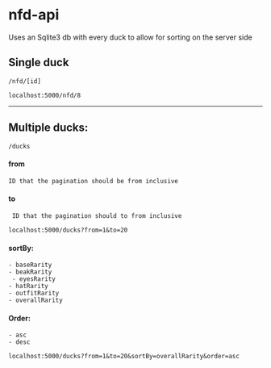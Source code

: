 # nfd-api

Uses an Sqlite3 db with every duck to allow for sorting on the server side

## Single duck

    /nfd/[id]

```localhost:5000/nfd/8```

-----

## Multiple ducks:
    /ducks

#### from
    ID that the pagination should be from inclusive


#### to
     ID that the pagination should to from inclusive

```localhost:5000/ducks?from=1&to=20```

#### sortBy:
    - baseRarity
    - beakRarity
     - eyesRarity
    - hatRarity
    - outfitRarity
    - overallRarity

#### Order:
    - asc
    - desc





```localhost:5000/ducks?from=1&to=20&sortBy=overallRarity&order=asc```
